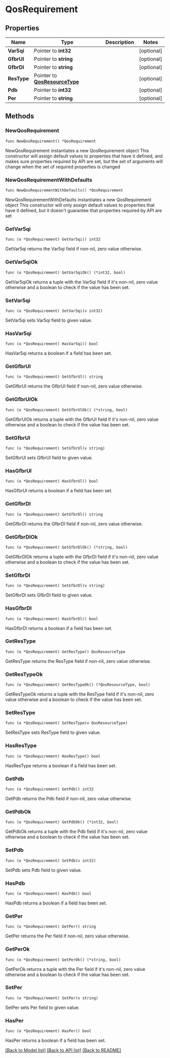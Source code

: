 # QosRequirement

## Properties

Name | Type | Description | Notes
------------ | ------------- | ------------- | -------------
**Var5qi** | Pointer to **int32** |  | [optional] 
**GfbrUl** | Pointer to **string** |  | [optional] 
**GfbrDl** | Pointer to **string** |  | [optional] 
**ResType** | Pointer to [**QosResourceType**](QosResourceType.md) |  | [optional] 
**Pdb** | Pointer to **int32** |  | [optional] 
**Per** | Pointer to **string** |  | [optional] 

## Methods

### NewQosRequirement

`func NewQosRequirement() *QosRequirement`

NewQosRequirement instantiates a new QosRequirement object
This constructor will assign default values to properties that have it defined,
and makes sure properties required by API are set, but the set of arguments
will change when the set of required properties is changed

### NewQosRequirementWithDefaults

`func NewQosRequirementWithDefaults() *QosRequirement`

NewQosRequirementWithDefaults instantiates a new QosRequirement object
This constructor will only assign default values to properties that have it defined,
but it doesn't guarantee that properties required by API are set

### GetVar5qi

`func (o *QosRequirement) GetVar5qi() int32`

GetVar5qi returns the Var5qi field if non-nil, zero value otherwise.

### GetVar5qiOk

`func (o *QosRequirement) GetVar5qiOk() (*int32, bool)`

GetVar5qiOk returns a tuple with the Var5qi field if it's non-nil, zero value otherwise
and a boolean to check if the value has been set.

### SetVar5qi

`func (o *QosRequirement) SetVar5qi(v int32)`

SetVar5qi sets Var5qi field to given value.

### HasVar5qi

`func (o *QosRequirement) HasVar5qi() bool`

HasVar5qi returns a boolean if a field has been set.

### GetGfbrUl

`func (o *QosRequirement) GetGfbrUl() string`

GetGfbrUl returns the GfbrUl field if non-nil, zero value otherwise.

### GetGfbrUlOk

`func (o *QosRequirement) GetGfbrUlOk() (*string, bool)`

GetGfbrUlOk returns a tuple with the GfbrUl field if it's non-nil, zero value otherwise
and a boolean to check if the value has been set.

### SetGfbrUl

`func (o *QosRequirement) SetGfbrUl(v string)`

SetGfbrUl sets GfbrUl field to given value.

### HasGfbrUl

`func (o *QosRequirement) HasGfbrUl() bool`

HasGfbrUl returns a boolean if a field has been set.

### GetGfbrDl

`func (o *QosRequirement) GetGfbrDl() string`

GetGfbrDl returns the GfbrDl field if non-nil, zero value otherwise.

### GetGfbrDlOk

`func (o *QosRequirement) GetGfbrDlOk() (*string, bool)`

GetGfbrDlOk returns a tuple with the GfbrDl field if it's non-nil, zero value otherwise
and a boolean to check if the value has been set.

### SetGfbrDl

`func (o *QosRequirement) SetGfbrDl(v string)`

SetGfbrDl sets GfbrDl field to given value.

### HasGfbrDl

`func (o *QosRequirement) HasGfbrDl() bool`

HasGfbrDl returns a boolean if a field has been set.

### GetResType

`func (o *QosRequirement) GetResType() QosResourceType`

GetResType returns the ResType field if non-nil, zero value otherwise.

### GetResTypeOk

`func (o *QosRequirement) GetResTypeOk() (*QosResourceType, bool)`

GetResTypeOk returns a tuple with the ResType field if it's non-nil, zero value otherwise
and a boolean to check if the value has been set.

### SetResType

`func (o *QosRequirement) SetResType(v QosResourceType)`

SetResType sets ResType field to given value.

### HasResType

`func (o *QosRequirement) HasResType() bool`

HasResType returns a boolean if a field has been set.

### GetPdb

`func (o *QosRequirement) GetPdb() int32`

GetPdb returns the Pdb field if non-nil, zero value otherwise.

### GetPdbOk

`func (o *QosRequirement) GetPdbOk() (*int32, bool)`

GetPdbOk returns a tuple with the Pdb field if it's non-nil, zero value otherwise
and a boolean to check if the value has been set.

### SetPdb

`func (o *QosRequirement) SetPdb(v int32)`

SetPdb sets Pdb field to given value.

### HasPdb

`func (o *QosRequirement) HasPdb() bool`

HasPdb returns a boolean if a field has been set.

### GetPer

`func (o *QosRequirement) GetPer() string`

GetPer returns the Per field if non-nil, zero value otherwise.

### GetPerOk

`func (o *QosRequirement) GetPerOk() (*string, bool)`

GetPerOk returns a tuple with the Per field if it's non-nil, zero value otherwise
and a boolean to check if the value has been set.

### SetPer

`func (o *QosRequirement) SetPer(v string)`

SetPer sets Per field to given value.

### HasPer

`func (o *QosRequirement) HasPer() bool`

HasPer returns a boolean if a field has been set.


[[Back to Model list]](../README.md#documentation-for-models) [[Back to API list]](../README.md#documentation-for-api-endpoints) [[Back to README]](../README.md)


